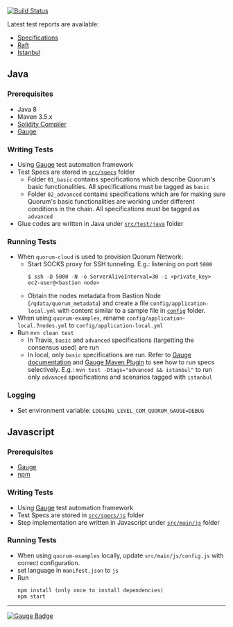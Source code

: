 [![Build Status](https://travis-ci.org/jpmorganchase/quorum-acceptance-tests.svg?branch=master)](https://travis-ci.org/jpmorganchase/quorum-acceptance-tests)

Latest test reports are available:
* [Specifications](https://jpmorganchase.github.io/quorum-acceptance-tests/docs/html/)
* [Raft](https://jpmorganchase.github.io/quorum-acceptance-tests/raft/)
* [Istanbul](https://jpmorganchase.github.io/quorum-acceptance-tests/istanbul/)

## Java
### Prerequisites

* Java 8
* Maven 3.5.x
* [Solidity Compiler](https://solidity.readthedocs.io/en/latest/installing-solidity.html)
* [Gauge](https://gauge.org/get_started)

### Writing Tests

* Using [Gauge](https://github.com/getgauge/gauge) test automation framework
* Test Specs are stored in [`src/specs`](src/specs) folder
  * Folder `01_basic` contains specifications which describe Quorum's basic functionalities. All specifications must be tagged as `basic`
  * Folder `02_advanced` contains specifications which are for making sure Quorum's basic functionalities are working under different conditions in the chain. All specifications must be tagged as `advanced`
* Glue codes are written in Java under [`src/test/java`](src/test/java) folder


### Running Tests

* When `quorum-cloud` is used to provision Quorum Network:
  * Start SOCKS proxy for SSH tunneling. E.g.: listening on port `5000`
    ```
    $ ssh -D 5000 -N -o ServerAliveInterval=30 -i <private_key> ec2-user@<bastion node>
    ```
  * Obtain the nodes metadata from Bastion Node (`/qdata/quorum_metadata`) and create a file `config/application-local.yml` with content similar to a sample file in [`config`](config) folder.
* When using `quorum-examples`, rename `config/application-local.7nodes.yml` to `config/application-local.yml`
* Run `mvn clean test`
  * In Travis, `basic` and `advanced` specifications (targetting the consensus used) are run
  * In local, only `basic` specifications are run. Refer to [Gauge documentation](https://docs.gauge.org/latest/execution.html) and [Gauge Maven Plugin](https://github.com/getgauge/gauge-maven-plugin) to see how to run specs selectively.
    E.g.: `mvn test -Dtags="advanced && istanbul"` to run only `advanced` specifications and scenarios tagged with `istanbul`

### Logging

* Set environment variable: `LOGGING_LEVEL_COM_QUORUM_GAUGE=DEBUG`

## Javascript

### Prerequisites
*  [Gauge](https://gauge.org/get_started)
* [npm](https://www.npmjs.com/get-npm)


### Writing Tests

* Using [Gauge](https://github.com/getgauge/gauge) test automation framework
* Test Specs are stored in [`src/specs/js`](src/specs/js) folder
 * Step implementation are written in Javascript under [`src/main/js`](src/main/js) folder

### Running Tests

* When using `quorum-examples` locally, update `src/main/js/config.js` with correct configuration.
* set language in `manifest.json` to `js`
* Run 
    ```
    npm install (only once to install dependencies)
    npm start
    ```


------

[![Gauge Badge](https://gauge.org/Gauge_Badge.svg)](https://gauge.org)
